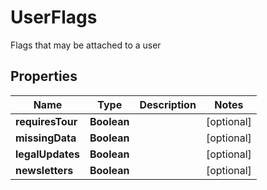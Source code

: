 

# UserFlags

Flags that may be attached to a user

## Properties

| Name | Type | Description | Notes |
|------------ | ------------- | ------------- | -------------|
|**requiresTour** | **Boolean** |  |  [optional] |
|**missingData** | **Boolean** |  |  [optional] |
|**legalUpdates** | **Boolean** |  |  [optional] |
|**newsletters** | **Boolean** |  |  [optional] |



